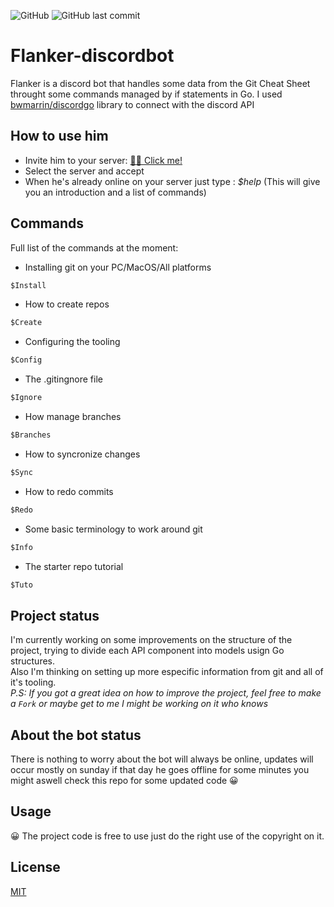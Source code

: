 ![GitHub](https://img.shields.io/github/license/rodzy/flanker-discordbot?style=flat-square)
![GitHub last commit](https://img.shields.io/github/last-commit/rodzy/flanker-discordbot?style=flat-square)
# Flanker-discordbot

Flanker is a discord bot that handles some data from the Git Cheat Sheet throught some commands managed by if statements in Go. 
I used [bwmarrin/discordgo](http://bwmarrin.github.io/discordgo/) library to connect with the discord API  

## How to use him

- Invite him to your server: [🤖💬 Click me!](https://discord.com/api/oauth2/authorize?client_id=703454326722396161&permissions=519232&scope=bot)
- Select the server and accept
- When he's already online on your server just type : _$help_ (This will give you an introduction and a list of commands)

## Commands

Full list of the commands at the moment:
- Installing git on your PC/MacOS/All platforms
```python
$Install
```
- How to create repos
```python
$Create
```
- Configuring the tooling
```python
$Config
```
- The .gitingnore file
```python
$Ignore
```
- How manage branches
```python
$Branches
```
- How to syncronize changes
```python
$Sync
```
- How to redo commits
```python
$Redo
```
- Some basic terminology to work around git
```python
$Info
```
- The starter repo tutorial
```python
$Tuto
```


## Project status

I'm currently working on some improvements on the structure of the project, trying to divide each API component into models usign Go structures. <br/>
Also I'm thinking on setting up more especific information from git and all of it's tooling. <br/>
*P.S: If you got a great idea on how to improve the project, feel free to make a ``Fork`` or maybe get to me I might be working on it who knows*

## About the bot status
There is nothing to worry about the bot will always be online, updates will occur mostly on sunday if that day he goes offline for some minutes you might aswell check this repo for some updated code 😀<br/> 

## Usage

😀 The project code is free to use just do the right use of the copyright on it.<br/>

## License
[MIT](https://choosealicense.com/licenses/mit/)
